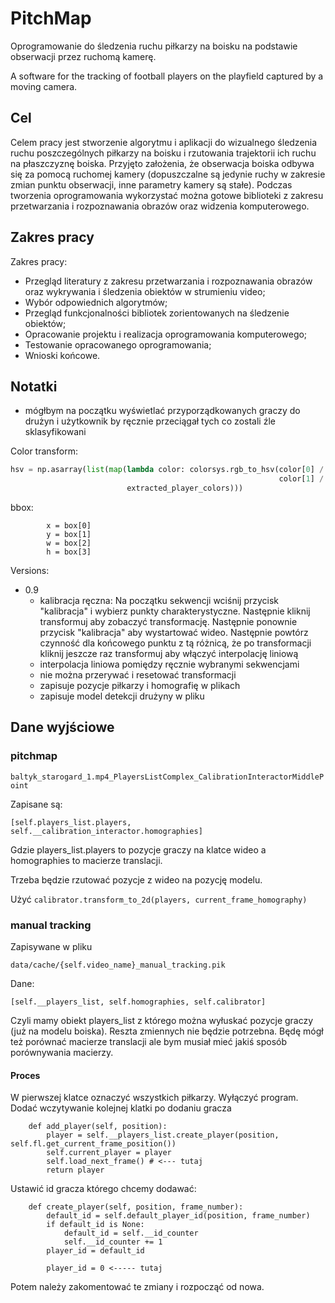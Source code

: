 # PitchMap

Oprogramowanie do śledzenia ruchu piłkarzy na boisku na podstawie obserwacji przez ruchomą kamerę.

A software for the tracking of football players on the playfield captured by a moving camera.

## Cel

Celem pracy jest stworzenie algorytmu i aplikacji do wizualnego śledzenia ruchu poszczególnych piłkarzy na boisku i rzutowania trajektorii ich ruchu na płaszczyznę boiska. Przyjęto założenia, że obserwacja boiska odbywa się za pomocą ruchomej kamery (dopuszczalne są jedynie ruchy w zakresie zmian punktu obserwacji, inne parametry kamery są stałe). Podczas tworzenia oprogramowania wykorzystać można gotowe biblioteki z zakresu przetwarzania i rozpoznawania obrazów oraz widzenia komputerowego.

## Zakres pracy

Zakres pracy:

* Przegląd literatury z zakresu przetwarzania i rozpoznawania obrazów oraz wykrywania i śledzenia obiektów w strumieniu video;
* Wybór odpowiednich algorytmów;
* Przegląd funkcjonalności bibliotek zorientowanych na śledzenie obiektów;
* Opracowanie projektu i realizacja oprogramowania komputerowego;
* Testowanie opracowanego oprogramowania;
* Wnioski końcowe.

## Notatki

- mógłbym na początku wyświetlać przyporządkowanych graczy do drużyn i użytkownik by ręcznie przeciągał tych co zostali źle sklasyfikowani

Color transform:
```python
hsv = np.asarray(list(map(lambda color: colorsys.rgb_to_hsv(color[0] / 255.0,
                                                            color[1] / 255.0, color[2] / 255.0),
                          extracted_player_colors)))
```

bbox:

```
        x = box[0]
        y = box[1]
        w = box[2]
        h = box[3]
```

Versions:
- 0.9
    - kalibracja ręczna: Na początku sekwencji wciśnij przycisk "kalibracja" i wybierz 
    punkty charakterystyczne. Następnie kliknij transformuj aby zobaczyć transformację.
    Następnie ponownie przycisk "kalibracja" aby wystartować wideo. 
    Następnie powtórz czynność dla końcowego punktu z tą różnicą, że po transformacji kliknij
    jeszcze raz transformuj aby włączyć interpolację liniową
    - interpolacja liniowa pomiędzy ręcznie wybranymi sekwencjami
    - nie można przerywać i resetować transformacji
    - zapisuje pozycje piłkarzy i homografię w plikach
    - zapisuje model detekcji drużyny w pliku
    
## Dane wyjściowe

### pitchmap

`baltyk_starogard_1.mp4_PlayersListComplex_CalibrationInteractorMiddlePoint`

Zapisane są:

`[self.players_list.players, self.__calibration_interactor.homographies]`

Gdzie players_list.players to pozycje graczy na klatce wideo a homographies
to macierze translacji. 

Trzeba będzie rzutować pozycje z wideo na pozycję modelu. 

Użyć `calibrator.transform_to_2d(players, current_frame_homography)`

### manual tracking

Zapisywane w pliku

`data/cache/{self.video_name}_manual_tracking.pik`

Dane:

`[self.__players_list, self.homographies, self.calibrator]`

Czyli mamy obiekt players_list z którego można wyłuskać pozycje graczy 
(już na modelu boiska). Reszta zmiennych nie będzie potrzebna. 
Będę mógł też porównać macierze translacji ale bym musiał mieć jakiś sposób
porównywania macierzy.

#### Proces

W pierwszej klatce oznaczyć wszystkich piłkarzy. Wyłączyć program.
Dodać wczytywanie kolejnej klatki po dodaniu gracza 

```
    def add_player(self, position):
        player = self.__players_list.create_player(position, self.fl.get_current_frame_position())
        self.current_player = player
        self.load_next_frame() # <--- tutaj
        return player
```

Ustawić id gracza którego chcemy dodawać:

```
    def create_player(self, position, frame_number):
        default_id = self.default_player_id(position, frame_number)
        if default_id is None:
            default_id = self.__id_counter
            self.__id_counter += 1
        player_id = default_id
        
        player_id = 0 <----- tutaj
```

Potem należy zakomentować te zmiany i rozpocząć od nowa.